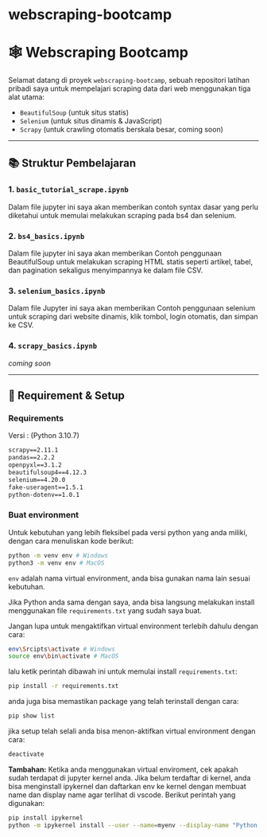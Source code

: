 # webscraping-bootcamp
# 🕸️ Webscraping Bootcamp

Selamat datang di proyek `webscraping-bootcamp`, sebuah repositori latihan pribadi saya untuk mempelajari scraping data dari web menggunakan tiga alat utama:
- `BeautifulSoup` (untuk situs statis)
- `Selenium` (untuk situs dinamis & JavaScript)
- `Scrapy` (untuk crawling otomatis berskala besar, coming soon)

---

## 📚 Struktur Pembelajaran

### 1. `basic_tutorial_scrape.ipynb`
Dalam file jupyter ini saya akan memberikan contoh syntax dasar yang perlu diketahui untuk memulai melakukan scraping pada bs4 dan selenium.

### 2. `bs4_basics.ipynb`
Dalam file jupyter ini saya akan memberikan Contoh penggunaan BeautifulSoup untuk melakukan scraping HTML statis seperti artikel, tabel, dan pagination sekaligus menyimpannya ke dalam file CSV.

### 3. `selenium_basics.ipynb`
Dalam file Jupyter ini saya akan memberikan Contoh penggunaan selenium untuk scraping dari website dinamis, klik tombol, login otomatis, dan simpan ke CSV.

### 4. `scrapy_basics.ipynb`
*coming soon*

---

## 🧪 Requirement & Setup
### Requirements
Versi : (Python 3.10.7)
```txt
scrapy==2.11.1
pandas==2.2.2
openpyxl==3.1.2
beautifulsoup4==4.12.3
selenium==4.20.0
fake-useragent==1.5.1
python-dotenv==1.0.1
```

### Buat environment
Untuk kebutuhan yang lebih fleksibel pada versi python yang anda miliki, dengan cara menuliskan kode berikut:

```bash
python -m venv env # Windows 
python3 -m venv env # MacOS
```
`env` adalah nama virtual environment, anda bisa gunakan nama lain sesuai kebutuhan.

Jika Python anda sama dengan saya, anda bisa langsung melakukan install menggunakan file `requirements.txt` yang sudah saya buat.

Jangan lupa untuk mengaktifkan virtual environment terlebih dahulu dengan cara:
```bash
env\Srcipts\activate # Windows
source env\bin\activate # MacOS
```
lalu ketik perintah dibawah ini untuk memulai install `requirements.txt`:
```bash
pip install -r requirements.txt
```
anda juga bisa memastikan package yang telah terinstall dengan cara:
```bash
pip show list
```
jika setup telah selali anda bisa menon-aktifkan virtual environment dengan cara:
```bash
deactivate
```

**Tambahan:** Ketika anda menggunakan virtual enviroment, cek apakah sudah terdapat di jupyter kernel anda. Jika belum terdaftar di kernel, anda bisa menginstall ipykernel dan daftarkan env ke kernel dengan membuat name dan display name agar terlihat di vscode. Berikut perintah yang digunakan:

```bash
pip install ipykernel
python -m ipykernel install --user --name=myenv --display-name "Python (scrapy-env)"
```
